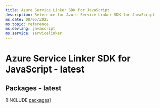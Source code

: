 ```yaml
---
title: Azure Service Linker SDK for JavaScript
description: Reference for Azure Service Linker SDK for JavaScript
ms.date: 08/05/2025
ms.topic: reference
ms.devlang: javascript
ms.service: servicelinker
---
```

# Azure Service Linker SDK for JavaScript - latest
## Packages - latest
[!INCLUDE [packages](service-linker-index.md)]